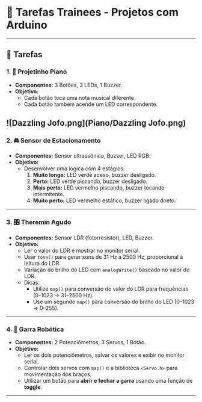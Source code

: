 # 🚀 Tarefas Trainees - Projetos com Arduino

---

## 📘 Tarefas

### 1. 🎹 Projetinho Piano
- **Componentes:** 3 Botões, 3 LEDs, 1 Buzzer.
- **Objetivo:** 
  - Cada botão toca uma nota musical diferente.
  - Cada botão também acende um LED correspondente.

![Dazzling Jofo.png](Piano/Dazzling Jofo.png)
---

### 2. 🚘 Sensor de Estacionamento
- **Componentes:** Sensor ultrassônico, Buzzer, LED RGB.
- **Objetivo:**
  - Desenvolver uma lógica com 4 estágios:
    1. **Muito longe:** LED verde aceso, buzzer desligado.
    2. **Perto:** LED verde piscando, buzzer desligado.
    3. **Mais perto:** LED vermelho piscando, buzzer tocando intermitente.
    4. **Muito perto:** LED vermelho estático, buzzer ligado direto.

---

### 3. 🎛️ Theremin Agudo
- **Componentes:** Sensor LDR (fotorresistor), LED, Buzzer.
- **Objetivo:**
  - Ler o valor do LDR e mostrar no monitor serial.
  - Usar `tone()` para gerar sons de 31 Hz a 2500 Hz, proporcional à leitura do LDR.
  - Variação do brilho do LED com `analogWrite()` baseado no valor do LDR.
  - Dicas:
    - Utilize `map()` para conversão do valor do LDR para frequências (0–1023 → 31–2500 Hz).
    - Use um segundo `map()` para conversão do brilho do LED (0–1023 → 0–255).

---

### 4. 🤖 Garra Robótica
- **Componentes:** 2 Potenciômetros, 3 Servos, 1 Botão.
- **Objetivo:**
  - Ler os dois potenciômetros, salvar os valores e exibir no monitor serial.
  - Controlar dois servos com `map()` e a biblioteca `<Servo.h>` para movimentação dos braços.
  - Utilizar um botão para **abrir e fechar a garra** usando uma função de **toggle**.

---

